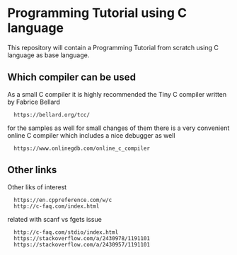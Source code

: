 # Programming Tutorial using C language

This repository will contain a Programming Tutorial from scratch 
using C language as base language.

## Which compiler can be used

As a small C compiler it is highly recommended the Tiny C compiler written by Fabrice Bellard

      https://bellard.org/tcc/
      
for the samples as well for small changes of them there is a very convenient
online C compiler which includes a nice debugger as well


      https://www.onlinegdb.com/online_c_compiler

## Other links

Other liks of interest

      https://en.cppreference.com/w/c
      http://c-faq.com/index.html

related with scanf vs fgets issue      
      
      http://c-faq.com/stdio/index.html
      https://stackoverflow.com/a/2430978/1191101
      https://stackoverflow.com/a/2430957/1191101


